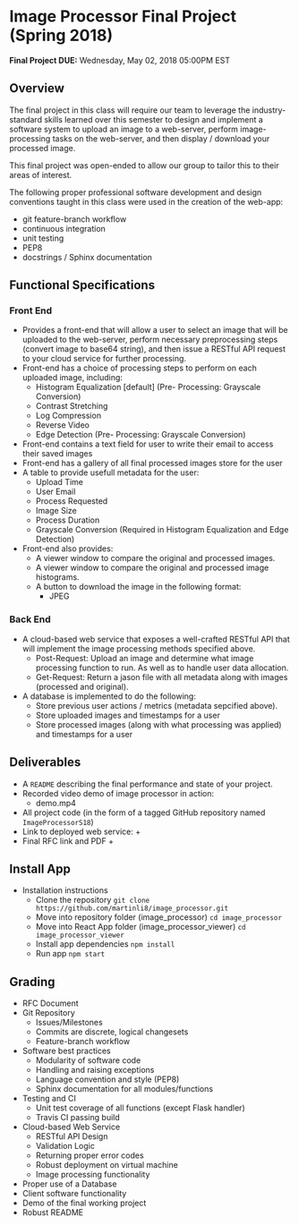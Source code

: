 # Image Processor Final Project (Spring 2018)

**Final Project DUE:** Wednesday, May 02, 2018 05:00PM EST 

## Overview
The final project in this class will require our team to leverage the
industry-standard skills learned over this semester to design and
implement a software system to upload an image to a
web-server, perform image-processing tasks on the web-server, and then display
/ download your processed image. 

This final project was  open-ended to allow our group to tailor this to
their areas of interest.

The following proper professional software
development and design conventions taught in this class were used in the 
creation of the web-app:
* git feature-branch workflow
* continuous integration
* unit testing
* PEP8
* docstrings / Sphinx documentation

## Functional Specifications
### Front End
* Provides a front-end that will allow a user to select an image that will be 
  uploaded to the web-server,
  perform necessary preprocessing steps (convert image to base64 string), and 
  then issue a RESTful API request
  to your cloud service for further processing.
* Front-end has a choice of processing steps to perform on each
  uploaded image, including:
  + Histogram Equalization [default] (Pre- Processing: Grayscale Conversion)
  + Contrast Stretching
  + Log Compression
  + Reverse Video
  + Edge Detection (Pre- Processing: Grayscale Conversion)
* Front-end contains a text field for user to write their email to access their saved images
* Front-end has a gallery of all final processed images store for the user
* A table to provide usefull metadata for the user:
  + Upload Time
  + User Email
  + Process Requested
  + Image Size
  + Process Duration
  + Grayscale Conversion (Required in Histogram Equalization and Edge Detection)
* Front-end also provides:
  + A viewer window to compare the original and processed images.
  + A viewer window to compare the original and processed image histograms.
  + A button to download the image in the following format:
    - JPEG

### Back End
* A cloud-based web service that exposes a well-crafted RESTful API that will
  implement the image processing methods specified above.
  + Post-Request: Upload an image and determine what image processing function
  to run. As well as to handle user data allocation. 
  + Get-Request: Return a jason file with all metadata along with images (processed and original).
* A database is implemented to do the following:
  + Store previous user actions / metrics (metadata sepcified above). 
  + Store uploaded images and timestamps for a user
  + Store processed images (along with what processing was applied) and timestamps for a user

## Deliverables
* A `README` describing the final performance and state of your
  project.
* Recorded video demo of image processor in action:
  + demo.mp4
* All project code (in the form of a tagged GitHub repository named
  `ImageProcessorS18`)
* Link to deployed web service:
  + 
* Final RFC link and PDF
  + 

## Install App
* Installation instructions
  + Clone the repository
  `git clone https://github.com/martinli8/image_processor.git`
  + Move into repository folder (image_processor)
  `cd image_processor`
  + Move into React App folder (image_processor_viewer)
  `cd image_processor_viewer`
  + Install app dependencies 
  `npm install`
  + Run app
  `npm start`

## Grading

* RFC Document
* Git Repository
  + Issues/Milestones
  + Commits are discrete, logical changesets
  + Feature-branch workflow
* Software best practices
  + Modularity of software code
  + Handling and raising exceptions
  + Language convention and style (PEP8)
  + Sphinx documentation for all modules/functions
* Testing and CI
  + Unit test coverage of all functions (except Flask handler)
  + Travis CI passing build
* Cloud-based Web Service
  + RESTful API Design 
  + Validation Logic 
  + Returning proper error codes
  + Robust deployment on virtual machine 
  + Image processing functionality
* Proper use of a Database 
* Client software functionality
* Demo of the final working project
* Robust README